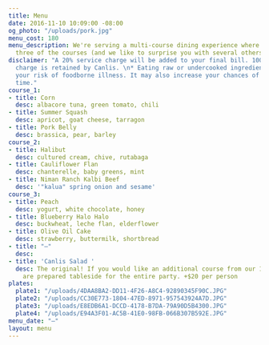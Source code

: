 ```yaml
---
title: Menu
date: 2016-11-10 10:09:00 -08:00
og_photo: "/uploads/pork.jpg"
menu_cost: 180
menu_description: We're serving a multi-course dining experience where you choose
  three of the courses (and we like to surprise you with several others).
disclaimer: "A 20% service charge will be added to your final bill. 100% of this service
  charge is retained by Canlis. \n* Eating raw or undercooked ingredients can increase
  your risk of foodborne illness. It may also increase your chances of having a great
  time."
course_1:
- title: Corn
  desc: albacore tuna, green tomato, chili
- title: Summer Squash
  desc: apricot, goat cheese, tarragon
- title: Pork Belly
  desc: brassica, pear, barley
course_2:
- title: Halibut
  desc: cultured cream, chive, rutabaga
- title: Cauliflower Flan
  desc: chanterelle, baby greens, mint
- title: Niman Ranch Kalbi Beef
  desc: '"kalua" spring onion and sesame'
course_3:
- title: Peach
  desc: yogurt, white chocolate, honey
- title: Blueberry Halo Halo
  desc: buckwheat, leche flan, elderflower
- title: Olive Oil Cake
  desc: strawberry, buttermilk, shortbread
- title: "—"
  desc: 
- title: 'Canlis Salad '
  desc: The original! If you would like an additional course from our 1950 menu, these
    are prepared tableside for the entire party. +$20 per person
plates:
  plate1: "/uploads/4DAA8BA2-DD11-4F26-A8C4-92890345F90C.JPG"
  plate2: "/uploads/CC30E773-1804-47ED-8971-957543924A7D.JPG"
  plate3: "/uploads/E8EDB6A1-DCCD-4178-B7DA-79A90D5B4300.JPG"
  plate4: "/uploads/E94A3F01-AC5B-41E0-98FB-066B307B592E.JPG"
menu_date: "—"
layout: menu
---
```


